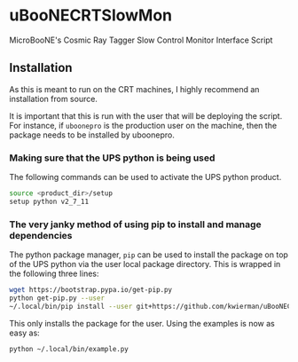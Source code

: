 # uBooNECRTSlowMon
MicroBooNE's Cosmic Ray Tagger Slow Control Monitor Interface Script

## Installation

As this is meant to run on the CRT machines, I highly recommend an installation from source.

It is important that this is run with the user that will be deploying the script. For instance, if `uboonepro` is the production user on the machine, then the package needs to be installed by uboonepro.

### Making sure that the UPS python is being used

The following commands can be used to activate the UPS python product. 

~~~ bash
source <product_dir>/setup
setup python v2_7_11
~~~

### The very janky method of using pip to install and manage dependencies

The python package manager, `pip` can be used to install the package on top of the UPS python via the user local package directory. This is wrapped in the following three lines:

~~~ bash
wget https://bootstrap.pypa.io/get-pip.py
python get-pip.py --user
~/.local/bin/pip install --user git+https://github.com/kwierman/uBooNECRTSlowMon
~~~

This only installs the package for the user. Using the examples is now as easy as:

~~~ bash
python ~/.local/bin/example.py
~~~
